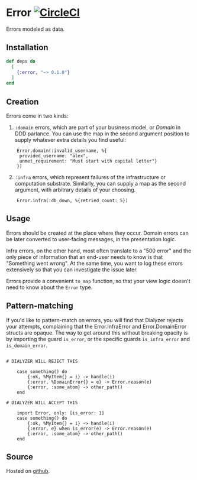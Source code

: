 # Error [![CircleCI](https://circleci.com/gh/well-ironed/error.svg?style=svg)](https://circleci.com/gh/well-ironed/error)

Errors modeled as data.

## Installation


```elixir
def deps do
  [
    {:error, "~> 0.1.0"}
  ]
end
```

## Creation

Errors come in two kinds:

1. `:domain` errors, which are part of your business model, or *Domain* in DDD
   parlance. You can use the map in the second argument position to supply
   whatever extra details you find useful:

```
    Error.domain(:invalid_username, %{
     provided_username: "alex",
     unmet_requirement: "Must start with capital letter"}
    })
```


2. `:infra` errors, which represent failures of the infrastructure or
   computation substrate. Similarly, you can supply a map as the second
   argument, with arbitrary details of your choosing.

```
    Error.infra(:db_down, %{retried_count: 5})
```

## Usage

Errors should be created at the place where they occur. Domain errors can be
later converted to user-facing messages, in the presentation logic.

Infra errors, on the other hand, most often translate to a "500 error" and the
only piece of information that an end-user needs to know is that "Something
went wrong".  At the same time, you want to log these errors extensively so
that you can investigate the issue later.

Errors provide a convenient `to_map` function, so that your view logic doesn't
need to know about the `Error` type.

## Pattern-matching

If you'd like to pattern-match on errors, you will find that Dialyzer rejects
your attempts, complaining that the Error.InfraError and Error.DomainError
structs are opaque. The way to get around this without breaking opacity is by
importing the guard `is_error`, or the specific guards `is_infra_error` and
`is_domain_error`.

```

# DIALYZER WILL REJECT THIS

    case something() do
        {:ok, %MyItem{} = i} -> handle(i)
        {:error, %DomainError{} = e} -> Error.reason(e)
        {:error, :some_atom} -> other_path()
    end

# DIALYZER WILL ACCEPT THIS

    import Error, only: [is_error: 1]
    case something() do
        {:ok, %MyItem{} = i} -> handle(i)
        {:error, e} when is_error(e) -> Error.reason(e)
        {:error, :some_atom} -> other_path()
    end

```

## Source

Hosted on [github](https://github.com/well-ironed/error).
